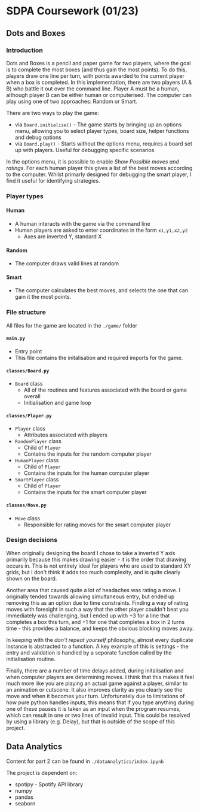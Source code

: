 # SDPA Coursework (01/23)

## Dots and Boxes

### Introduction

Dots and Boxes is a pencil and paper game for two players, where the goal is to complete the most boxes (and thus gain the most points). To do this, players draw one line per turn, with points awarded to the current player when a box is completed. In this implementation, there are two players (A & B) who battle it out over the command line. Player A must be a human, although player B can be either human or computerised. The computer can play using one of two approaches: Random or Smart.

There are two ways to play the game:

- via `Board.initialise()` - The game starts by bringing up an options menu, allowing you to select player types, board size, helper functions and debug options
- via `Board.play()` - Starts without the options menu, requires a board set up with players. Useful for debugging specific scenarios

In the options menu, it is possible to enable _Show Possible moves and ratings_. For each human player this gives a list of the best moves according to the computer. Whilst primarly designed for debugging the smart player, I find it useful for identifying strategies.

### Player types

#### Human

- A human interacts with the game via the command line
- Human players are asked to enter coordinates in the form `x1,y1,x2,y2`
  - Axes are inverted Y, standard X

#### Random

- The computer draws valid lines at random

#### Smart

- The computer calculates the best moves, and selects the one that can gain it the most points.

### File structure

All files for the game are located in the `./game/` folder

#### `main.py`

- Entry point
- This file contains the initalisation and required imports for the game.

#### `classes/Board.py`

- `Board` class
  - All of the routines and features associated with the board or game overall
  - Initialisation and game loop

#### `classes/Player.py`

- `Player` class
  - Attributes associated with players
- `RandomPlayer` class
  - Child of `Player`
  - Contains the inputs for the random computer player
- `HumanPlayer` class
  - Child of `Player`
  - Contains the inputs for the human computer player
- `SmartPlayer` class
  - Child of `Player`
  - Contains the inputs for the smart computer player

#### `classes/Move.py`

- `Move` class
  - Responsible for rating moves for the smart computer player

### Design decisions

When originally designing the board I chose to take a inverted Y axis primarily because this makes drawing easier - it is the order that drawing occurs in. This is not entirely ideal for players who are used to standard XY grids, but I don't think it adds too much complexity, and is quite clearly shown on the board.

Another area that caused quite a lot of headaches was rating a move. I originally tended towards allowing simultaneous entry, but ended up removing this as an option due to time constraints. Finding a way of rating moves with foresight in such a way that the other player couldn't beat you immediately was challenging, but I ended up with +3 for a line that completes a box this turn, and +1 for one that completes a box in 2 turns time - this provides a balance, and keeps the obvious blocking moves away.

In keeping with the _don't repeat yourself_ philosophy, almost every duplicate instance is abstracted to a function. A key example of this is settings - the entry and validation is handled by a seporate function called by the initialisation routine.

Finally, there are a number of time delays added, during initalisation and when computer players are determining moves. I think that this makes it feel much more like you are playing an actual game against a player, similar to an animation or cutscene. It also improves clarity as you clearly see the move and when it becomes your turn. Unfortunately due to limitations of how pure python handles inputs, this means that if you type anything during one of these pauses it is taken as an input when the program resumes, which can result in one or two lines of invalid input. This could be resolved by using a library (e.g. Delay), but that is outside of the scope of this project.

## Data Analytics

Content for part 2 can be found in `./dataAnalytics/index.ipynb`

The project is dependent on:

- spotipy - Spotify API library
- numpy
- pandas
- seaborn
